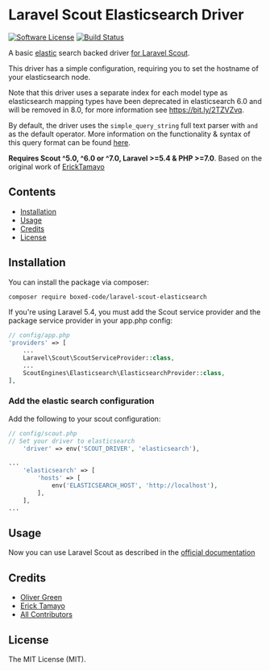 # Laravel Scout Elasticsearch Driver

[![Software License](https://img.shields.io/badge/license-MIT-brightgreen.svg?style=flat-square)](LICENSE.md)
[![Build Status](https://travis-ci.com/boxed-code/laravel-scout-elasticsearch.svg?branch=master)](https://travis-ci.com/boxed-code/laravel-scout-elasticsearch)

A basic [elastic](https://www.elastic.co/products/elasticsearch) search backed driver [for Laravel Scout](https://laravel.com/docs/5.8/scout). 

This driver has a simple configuration, requiring you to set the hostname of your elasticsearch node.

Note that this driver uses a separate index for each model type as elasticsearch mapping types have been deprecated in elasticsearch 6.0 and will be removed in 8.0, for more information see https://bit.ly/2TZVZvq.

By default, the driver uses the `simple_query_string` full text parser with `and` as the default operator. More information on the functionality & syntax of this query format can be found [here](https://www.elastic.co/guide/en/elasticsearch/reference/current/query-dsl-simple-query-string-query.html).

**Requires Scout ^5.0, ^6.0 or ^7.0, Laravel >=5.4 & PHP >=7.0**. Based on the original work of [ErickTamayo](https://github.com/ErickTamayo/laravel-scout-elastic)

## Contents

- [Installation](#installation)
- [Usage](#usage)
- [Credits](#credits)
- [License](#license)

## Installation

You can install the package via composer:

``` bash
composer require boxed-code/laravel-scout-elasticsearch
```

If you're using Laravel 5.4, you must add the Scout service provider and the package service provider in your app.php config:

```php
// config/app.php
'providers' => [
    ...
    Laravel\Scout\ScoutServiceProvider::class,
    ...
    ScoutEngines\Elasticsearch\ElasticsearchProvider::class,
],
```

### Add the elastic search configuration

Add the following to your scout configuration:

```php
// config/scout.php
// Set your driver to elasticsearch
    'driver' => env('SCOUT_DRIVER', 'elasticsearch'),

...
    'elasticsearch' => [
        'hosts' => [
            env('ELASTICSEARCH_HOST', 'http://localhost'),
        ],
    ],
...
```

## Usage

Now you can use Laravel Scout as described in the [official documentation](https://laravel.com/docs/5.8/scout)

## Credits

- [Oliver Green](https://github.com/olsgreen)
- [Erick Tamayo](https://github.com/ericktamayo)
- [All Contributors](../../contributors)

## License

The MIT License (MIT).
